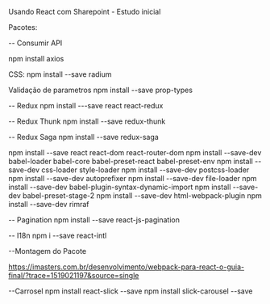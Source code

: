 
Usando React com Sharepoint - Estudo inicial 

Pacotes:

-- Consumir API

npm install axios

CSS:
npm install --save radium

Validação de parametros
npm install --save prop-types

-- Redux
npm install ---save react react-redux

-- Redux Thunk
npm install --save redux-thunk

-- Redux Saga
npm install --save redux-saga

npm install --save react react-dom react-router-dom
npm install --save-dev babel-loader babel-core babel-preset-react babel-preset-env 
npm install --save-dev css-loader style-loader
npm install --save-dev postcss-loader
npm install --save-dev autoprefixer
npm install --save-dev file-loader
npm install --save-dev babel-plugin-syntax-dynamic-import
npm install --save-dev babel-preset-stage-2
npm install --save-dev html-webpack-plugin
npm install --save-dev rimraf

-- Pagination
npm install --save react-js-pagination

-- I18n
npm i --save react-intl

--Montagem do Pacote

https://imasters.com.br/desenvolvimento/webpack-para-react-o-guia-final/?trace=1519021197&source=single

--Carrosel
npm install react-slick --save
npm install slick-carousel --save
 